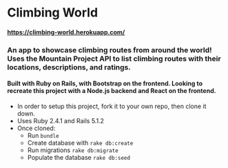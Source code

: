 # Climbing World
#### https://climbing-world.herokuapp.com/

### An app to showcase climbing routes from around the world! Uses the Mountain Project API to list climbing routes with their locations, descriptions, and ratings.
#### Built with Ruby on Rails, with Bootstrap on the frontend. Looking to recreate this project with a Node.js backend and React on the frontend.

* In order to setup this project, fork it to your own repo, then clone it down.
* Uses Ruby 2.4.1 and Rails 5.1.2
* Once cloned:
  * Run `bundle`
  * Create database with `rake db:create`
  * Run migrations `rake db:migrate`
  * Populate the database `rake db:seed`
